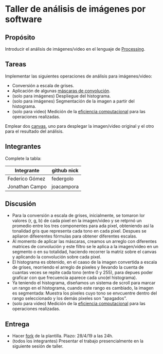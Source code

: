 # Taller de análisis de imágenes por software

## Propósito

Introducir el análisis de imágenes/video en el lenguaje de [Processing](https://processing.org/).

## Tareas

Implementar las siguientes operaciones de análisis para imágenes/video:

* Conversión a escala de grises.
* Aplicación de algunas [máscaras de convolución](https://en.wikipedia.org/wiki/Kernel_(image_processing)).
* (solo para imágenes) Despliegue del histograma.
* (solo para imágenes) Segmentación de la imagen a partir del histograma.
* (solo para video) Medición de la [eficiencia computacional](https://processing.org/reference/frameRate.html) para las operaciones realizadas.

Emplear dos [canvas](https://processing.org/reference/PGraphics.html), uno para desplegar la imagen/video original y el otro para el resultado del análisis.

## Integrantes

Complete la tabla:

|   Integrante   | github nick |
|----------------|-------------|
| Federico Gómez |  federgolo  |
| Jonathan Campo |  joacampora |

## Discusión
* Para la conversión a escala de grises, inicialmente, se tomaron lor valores (r, g, b) de cada pixel en la imagen/video y se retprnó un promedio entre los tres componentes para ada pixel, obteniendo así la tonalidad gris que representa cada tono en cada pixel. Despues se apliaron difeerentes fórmulas para obtener diferentes escalas.
* Al momento de aplicar las máscaras, creamos un arreglo con diferentes matrices de convolución y este filtro se le aplica a la imagen/video en un segmento o en su totalidad, haciendo recorrer la matriz sobre el canvas y aplicando la convolución sobre cada pixel.
* El histograma es obtenido, en el caaso de la imagen convertida a escala de grises, reorriendo el arreglo de pixeles y llevando la cuenta de cuantas veces se repite cada tono (entre 0 y 255), para depues poder graficar con que frecuencia aparece cada uno(el histograma).
* Ya teniendo el histograma, diseñamos un sistema de scroll para marcar un rango en el histograma, cuando este rango es cambiado, la imagen es segmentada: Muestra los pixeles cuyo tono se envcuentre dentro del rango seleccionado y los demás pixeles son "apagados".
* (solo para video) Medición de la [eficiencia computacional](https://processing.org/reference/frameRate.html) para las operaciones realizadas.

## Entrega

* Hacer [fork](https://help.github.com/articles/fork-a-repo/) de la plantilla. Plazo: 28/4/19 a las 24h.
* (todos los integrantes) Presentar el trabajo presencialmente en la siguiente sesión de taller.
